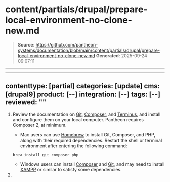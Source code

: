 # content/partials/drupal/prepare-local-environment-no-clone-new.md

> **Source**: https://github.com/pantheon-systems/documentation/blob/main/content/partials/drupal/prepare-local-environment-no-clone-new.md
> **Generated**: 2025-09-24 09:07:11

---

---
contenttype: [partial]
categories: [update]
cms: [drupal9]
product: [--]
integration: [--]
tags: [--]
reviewed: ""
---

1. Review the documentation on [Git](/guides/git/), [Composer](/guides/composer), and [Terminus](/terminus), and install and configure them on your local computer. Pantheon requires Composer 2, at minimum.

   - Mac users can use [Homebrew](https://brew.sh/) to install Git, Composer, and PHP, along with their required dependencies. Restart the shell or terminal environment after entering the following command:

    ```bash{promptUser: user}
    brew install git composer php
    ```

   - Windows users can install [Composer](https://getcomposer.org/doc/00-intro.md#installation-windows) and [Git](https://git-scm.com/download/win), and may need to install [XAMPP](https://www.apachefriends.org/index.html) or similar to satisfy some dependencies.

1. <Partial file="export-alias.md" />

